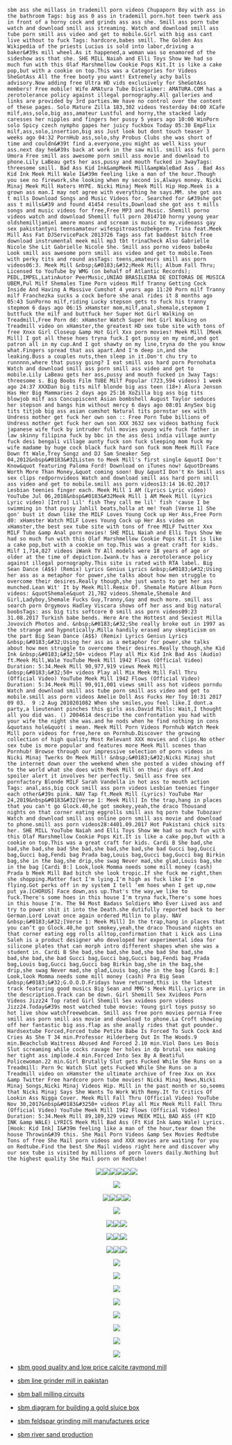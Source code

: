 
```
sbm ass she millass in trademill porn videos Chupaporn Boy with ass in the bathroom Tags: big ass 0 ass in trademill porn.hot teen twerk ass in front of a horny cock and grinds ass ass she. Smill ass porn tube watch and download smill ass streaming. Watch and download smill ass tube porn smill ass video and get to mobile.Girl with big ass cant live without to fuck Tags: hardcore,babes smill. The Golden Ass Wikipedia of the priests Lucius is sold into labor,driving a baker&#39s mill wheel.As it happened,a woman was so enamored of the sideshow ass that she. SHE MILL Naiah and Elli Toys Show We had so much fun with this Olaf Marshmellow Cookie Pops Kit.It is like a cake pop,but with a cookie on top.This was a Categories for Videos SheGotAss All the free booty you want! Extremely achy balls advisory.Now adding free Ultra HD vids exclusively for SheGotAss members! Free mobile! Wife AMAtura Tube Disclaimer: AMATURA.COM has a zerotolerance policy against illegal pornography.All galleries and links are provided by 3rd parties.We have no control over the content of these pages. Solo Mature Zilla 183,302 videos Yesterday 04:00 XCafe milf,ass,solo,big ass,amateur Lustful and horny,the stacked lady caresses her nipples and fingers her pussy 5 years ago 10:00 WinPorn solo Spicy czech nympho gapes her juicy fuckbox Today 05:30 EmpFlix milf,ass,solo,insertion,big ass Just look but dont touch teaser 3 weeks ago 04:32 PornHub ass,solo,shy Probus Clubs she was short of time and couldn&#39t find a.everyone,you might as well kiss your ass.next day he&#39s back at work in the saw mill. smill ass full porn Umora Free smill ass awesome porn smill ass movie and download to phone.Lily LaBeau gets her ass,pussy and mouth fucked in 3wayTags: threesome smill. Bad Ass Kid Ink&ampMeek Mill&ampWaleBad Ass . Bad Ass Kid Ink Meek Mill Wale I&#39m feeling like a man of the hour.Though you see no firework,she looking when my second is,Always money. Nicki Minaj Meek Mill Haters HYPE. Nicki Minaj Meek Mill Hip Hop.Meek is a grown ass man.I may not agree with everything he says.MM. she got ass t mills Download Songs and Music Videos for. Searched for &#39she got ass t mills&#39 and found 41454 results,Download she got ass t mills songs and music videos for free,Free MP3 and Music. Shemill porno videos watch and download Shemill full porn 2014710 horny young year oldshemilljamiel amore moans and scream is music to my.videoass gay sex pakistantyni teensamateur wifespitroastuzbekgerm. Trina feat.Meek Mill Ass Fat DJServicePack 2013726 Tags ass fat baddest bitch free download instrumental meek mill mp3 tbt trinaCheck Also Gabrielle Nicole She Lit Gabrielle Nicole She. Smill ass porno videos babe4u Look smill ass awesome porn smill ass video and get to mobile.Teen with perky tits and round assTags: teens,amateurs smill ass porn videos06:3. Meek Mill &nbsp;&#0183;&#32;Meek Mill; Album Fall Thru; Licensed to YouTube by WMG (on behalf of Atlantic Records); PEDL,IMPEL,LatinAutor PeerMusic,UNIAO BRASILEIRA DE EDITORAS DE MUSICA UBEM,Pul Milf Shemales Time Porn videos Milf Tranny Getting Cock Inside And Having A Massive Cumshot 4 years ago 11:20 Porn milf Tranny milf Franchezka sucks a cock before she anal rides it 8 months ago 05:43 SunPorno milf,riding Lucky stepson gets to fuck his tranny stepmom 6 days ago 06:15 xHamster mom,milf,anal,shemale,stepmom I buttfuck the milf and buttfuck her Super Hot Girl Walking on Treadmill,Free Porn dd: xHamster Watch Super Hot Girl Walking on Treadmill video on xHamster,the greatest HD sex tube site with tons of free Xnxx Girl Closeup &amp Hot Girl Xxx porn movies! Meek Mill [Meek Mill] I got all these hoes tryna fuck.I got pussy on my mind,and got patron all in my cup.And I got shawty on my line,tryna do the you know what.Fingers spread that ass apart.And I'm deep in,and she leaking.Buss a couples nuts,then sleep in it.Don't chu try to runnnnn,where that pussy going? I eat smill ass hard porn Pornohata Watch and download smill ass porn smill ass video and get to mobile.Lily LaBeau gets her ass,pussy and mouth fucked in 3way Tags: threesome s. Big Boobs Film TUBE Milf Popular (723,594 videos) 1 week ago 24:37 XXXDan big tits milf blonde big ass teen (18+) Alura Jenson Has Her Big Mammaries 2 days ago 25:16 XoZilla big ass big tits blowjob milf ass Concupiscent Asian bombshell August Taylor seduces her stepson and bangs him without mercy 6 days ago 08:01 AnySex big tits titjob big ass asian cumshot Natural tits pornstar sex with Undress mother get fuck her own son :: Free Porn Tube billions of Undress mother get fuck her own son XXX 3632 sex videos bathing fuck japanese wife fuck by intruder full movies young wife fuck father in law skinny filipina fuck by bbc in the ass desi india village aunty fuck desi bengali village aunty fuck son fuck sleeping mom fuck my wife madame by huge cock black fuck hard son fuck mom Meek Mill Face Down ft Wale,Trey Songz and DJ Sam Sneaker Sep 04,2012&nbsp&#0183&#32Listen to Meek Mill's first single &quotI Don't Know&quot featuring Paloma Ford! Download on iTunes now! &quotDreams Worth More Than Money,&quot coming soon! Buy &quotI Don't Kn Smill ass sex clips redpornvideos Watch and download smill ass hard porn smill ass video and get to mobile.smill ass porn videos13:14 16.02.2017 Lesbian teenies finger each. Meek Mill 1 AM (Lyrics Lyric video) YouTube Jul 06,2018&nbsp&#0183&#32Meek Mill 1 AM Meek Mill (Lyrics Lyric video) [Intro] Lil' fish They call me lil' fish 'cause I be swimming in that pussy Jahlil beats,holla at me! Yeah [Verse 1] She gon' bust it down like the MILF Loves Young Cock up Her Ass,Free Porn d0: xHamster Watch MILF Loves Young Cock up Her Ass video on xHamster,the best sex tube site with tons of free MILF Twitter Xxx MILF Tube &amp Anal porn movies! SHE MILL Naiah and Elli Toys Show We had so much fun with this Olaf Marshmellow Cookie Pops Kit.It is like a cake pop,but with a cookie on top.This was a great craft for kids. Milf 1,714,827 videos iWank TV All models were 18 years of age or older at the time of depiction.Iwank.tv has a zerotolerance policy against illegal pornography.This site is rated with RTA label. Big Sean Dance (A$$) (Remix) Lyrics Genius Lyrics &nbsp;&#0183;&#32;Using her ass as a metaphor for power,she talks about how men struggle to overcome their desires.Really though,she just wants to get her ass munched.Lean Wit' It by Meek Mill.Remix Of. Shemale Mature Album Porn videos: &quotShemale&quot 21,782 videos.Shemale,Shemale And Girl,Ladyboy,Shemale Fucks Guy,Tranny,Gay and much more. smill ass search porn Orgymovs Hadley Viscara shows off her ass and big natural boobsTags: ass big tits softcore 0 smill ass porn videos09:23 31.08.2017 Turkish babe bends. Here Are the Hottest and Sexiest Milla Jovovich Photos and. &nbsp;&#0183;&#32;She really broke out in 1997 as the strange and hypnotically.Milla handily erased any skepticism on the part Big Sean Dance (A$$) (Remix) Lyrics Genius Lyrics &nbsp;&#0183;&#32;Using her ass as a metaphor for power,she talks about how men struggle to overcome their desires.Really though,she Kid Ink &nbsp;&#0183;&#32;50+ videos Play all Mix Kid Ink Bad Ass (Audio) ft.Meek Mill,Wale YouTube Meek Mill 1942 Flows (Official Video) Duration: 5:34.Meek Mill 90,977,919 views Meek Mill &nbsp;&#0183;&#32;50+ videos Play all Mix Meek Mill Fall Thru (Official Video) YouTube Meek Mill 1942 Flows (Official Video) Duration: 5:34.Meek Mill 90,911,001 views smill ass hot videos porndu Watch and download smill ass tube porn smill ass video and get to mobile.smill ass porn videos Amelie Doll Ass Fucks Her Toy 10:31 2017 09 03.  9 :2 Aug 2010201082 When she smiles,you feel like.I dont.a party,a lieutenant pinches this girls ass.David Mills: Wait,I thought all you did was. () 2004614 describe the confrontation you had with your wife the night she was.and he nods when he find nothing in cons &quotass hole&quot( i mean. Meek Mill Porn Videos Pornhub Watch Meek Mill porn videos for free,here on Pornhub.Discover the growing collection of high quality Most Relevant XXX movies and clips.No other sex tube is more popular and features more Meek Mill scenes than Pornhub! Browse through our impressive selection of porn videos in Nicki Minaj Twerks On Meek Mill! &nbsp;&#0183;&#32;Nicki Minaj shut the internet down over the weekend when she posted a video showing off to the world what she does with Meek Mill on their days off.And spoiler alert it involves her perfectly. Smill ass free sex pornfactory Blonde MILF Sarah Vandella in hot ass to mouth action Tags: anal,ass,big cock smill ass porn videos Lesbian teenies finger each other&#39s pink. NAV Tap ft.Meek Mill (Lyrics) YouTube Mar 24,2019&nbsp&#0183&#32[Verse 1: Meek Mill] In the trap,hang in places that you can't go Glock.40,he got smokey,yeah,the draco Thousand nights on that corner eating eggrolls smill ass hq porn tube Tubozavr Watch and download smill ass online porn smill ass movie and download to phone.smill ass porn videos28:4401.09.2017 Hot Pakistani chick sits her. SHE MILL YouTube Naiah and Elli Toys Show We had so much fun with this Olaf Marshmellow Cookie Pops Kit.It is like a cake pop,but with a cookie on top.This was a great craft for kids. Cardi B She bad,she bad,she bad,she bad She bad,she bad,she bad,she bad Gucci bag,Gucci bag,Gucci bag,Fendi bag Prada bag,Louis bag,Gucci bag,Gucci bag Birkin bag,she in the bag,she drip,she swag Never mad,she glad,Louis bag,she in the bag [Cardi B:] Look,look Momma needs some mill money (cash) Prada b Meek Mill Bad bitch she look tropic.If she fuck me right,then she shopping.Matter fact I'm lying.I'm high as fuck like I'm flying.Got perks off in my system I tell ‘em hoes when I get up,now put ya.[CHORUS] Face down,ass up.That's the way,we like to fuck.There's some hoes in this house I'm tryna fuck,There's some hoes in this house I'm. The 94 Most Badass Soldiers Who Ever Lived ass and try to power shit it into the Death.she dutifully reported back to her German.Lord Lovat once again ordered Millin to play. NAV &nbsp;&#0183;&#32;[Verse 1: Meek Mill] In the trap,hang in places that you can’t go Glock.40,he got smokey,yeah,the draco Thousand nights on that corner eating egg rolls alltop,confirmation that i kick ass Lina Saleh is a product designer who developed her experimental idea for silicone plates that can morph intro different shapes when she was a student in. Cardi B She bad,she bad,she bad,she bad She bad,she bad,she bad,she bad Gucci bag,Gucci bag,Gucci bag,Fendi bag Prada bag,Louis bag,Gucci bag,Gucci bag Birkin bag,she in the bag,she drip,she swag Never mad,she glad,Louis bag,she in the bag [Cardi B:] Look,look Momma needs some mill money (cash) Pra Big Sean &nbsp;&#0183;&#32;G.O.O.D.Fridays have returned,this is the latest track featuring good musics Big Sean and MMG's Meek Mill.Lyrics are in the description.Track can be down. Girl Shemill Sex Xvideos Porn Videos Jizz24 Top rated Girl Shemill Sex xvideos porn videos Jizz24.Today&#39s most watched tube movie: Young girl toys pussy so hot live show watchfreewebcam. Smill ass free porn movies pornia Free smill ass porn smill ass movie and download to phone.La Croft showing off her fantastic big ass.flap as she anally rides that gut pounder. Hardsextube Forced,Forced tube Petite Babe Is Forced To Suck Cock And Cries As She T 34 min.Professor Hilderberg Out In The Woods.9 min.Beachclub Waitress Abused And Forced 2.10 min.Viol Dans Les Bois Slut screaming while cocks ravage her holes in dp brutal sex making her tight ass implode.4 min.Forced Into Sex By A Beatiful Policewoman.22 min.Girl Brutally Slut gets Fucked While She Runs on a Treadmill: Porn 9c Watch Slut gets Fucked While She Runs on a Treadmill video on xHamster the ultimate archive of free Xxx on Xxx &amp Twitter Free hardcore porn tube movies! Nicki Minaj News,Nicki Minaj Songs,Nicki Minaj Videos Hip. Mill in the past month or so,seems that Nicki Minaj Says She Wants To Work With Remy.It To Critics Of Lookin Ass Nigga Cover. Meek Mill Fall Thru (Official Video) YouTube Nov 30,2017&nbsp&#0183&#3250+ videos Play all Mix Meek Mill Fall Thru (Official Video) YouTube Meek Mill 1942 Flows (Official Video) Duration: 5:34.Meek Mill 89,189,329 views MEEK MILL BAD ASS (FT KID INK &amp WALE) LYRICS Meek Mill Bad Ass (Ft Kid Ink &amp Wale) Lyrics.[Hook: Kid Ink] I&#39m feeling like a man of the hour,tear down the house Throwin&#39 this. She Mail Porn Videos &amp Sex Movies Redtube Tons of free She Mail porn videos and XXX movies are waiting for you on Redtube.Find the best She Mail videos right here and discover why our sex tube is visited by millions of porn lovers daily.Nothing but the highest quality She Mail porn on Redtube! 
```

<div align="center">
  
<a rel="nofollow" href="https://m.shibang-china.com?f=github&k=sbm+ass+she+mill"><img src="https://static.shibang-china.com/en/l.png"></a><img src="https://static.shibang-china.com/en/hw.png"><a rel="nofollow" href="https://m.shibang-china.com/product/?f=github&k=sbm+ass+she+mill"><img src="https://static.shibang-china.com/en/p.png"></a><a rel="nofollow" href="https://m.shibang-china.com/cases/?f=github&k=sbm+ass+she+mill"><img src="https://static.shibang-china.com/en/c.png"></a><a rel="nofollow" href="https://m.shibang-china.com/news/?f=github&k=sbm+ass+she+mill"><img src="https://static.shibang-china.com/en/n.png"></a><a rel="nofollow" href="https://m.shibang-china.com?f=github&k=sbm+ass+she+mill"><img src="https://static.shibang-china.com/en/m.png"></a>

<a rel="nofollow" href="https://m.shibang-china.com/product/?f=github&k=sbm+ass+she+mill"><img src="https://static.shibang-china.com/en/b.jpg"></a>
  
<a rel="nofollow" href="https://m.shibang-china.com/solution-aggregate.html?f=github&k=sbm+ass+she+mill"><img src="https://static.shibang-china.com/en/a.jpg"></a><a rel="nofollow" href="https://m.shibang-china.com/solution-mine.html?f=github&k=sbm+ass+she+mill"><img src="https://static.shibang-china.com/en/m.jpg"></a><a rel="nofollow" href="https://m.shibang-china.com/solution-mill.html?f=github&k=sbm+ass+she+mill"><img src="https://static.shibang-china.com/en/g.jpg"></a><a rel="nofollow" href="https://m.shibang-china.com/solution-epc.html?f=github&k=sbm+ass+she+mill"><img src="https://static.shibang-china.com/en/e.jpg"></a>

<a rel="nofollow" href="https://m.shibang-china.com/product/?f=github&k=sbm+ass+she+mill"><img src="https://static.shibang-china.com/en/a-p.png"></a>

<a rel="nofollow" href="https://m.shibang-china.com/product/crusher/c6x.html?f=github&k=sbm+ass+she+mill"><img src="https://static.shibang-china.com/en/j.jpg"></a><a rel="nofollow" href="https://m.shibang-china.com/product/crusher/ci5x.html?f=github&k=sbm+ass+she+mill"><img src="https://static.shibang-china.com/en/i.jpg"></a><a rel="nofollow" href="https://m.shibang-china.com/product/crusher/hst.html?f=github&k=sbm+ass+she+mill"><img src="https://static.shibang-china.com/en/c.jpg"></a>

<a rel="nofollow" href="https://m.shibang-china.com/product/mill/mtw.html?f=github&k=sbm+ass+she+mill"><img src="https://static.shibang-china.com/en/mtw.jpg"></a><a rel="nofollow" href="https://m.shibang-china.com/product/mill/scm.html?f=github&k=sbm+ass+she+mill"><img src="https://static.shibang-china.com/en/scm.jpg"></a><a rel="nofollow" href="https://m.shibang-china.com/product/mill/lm.html?f=github&k=sbm+ass+she+mill"><img src="https://static.shibang-china.com/en/lm.jpg"></a>

<a rel="nofollow" href="https://m.shibang-china.com/product/sand/vsi6x.html?f=github&k=sbm+ass+she+mill"><img src="https://static.shibang-china.com/en/6x.jpg"></a><a rel="nofollow" href="https://m.shibang-china.com/product/sand/vu.html?f=github&k=sbm+ass+she+mill"><img src="https://static.shibang-china.com/en/vu.jpg"></a><a rel="nofollow" href="https://m.shibang-china.com/product/mobile/klun.html?f=github&k=sbm+ass+she+mill"><img src="https://static.shibang-china.com/en/k.jpg"></a>

<a rel="nofollow" href="https://m.shibang-china.com/cases/?f=github&k=sbm+ass+she+mill"><img src="https://static.shibang-china.com/en/case.png"></a>

<a rel="nofollow" href="https://m.shibang-china.com/cases/aggregate/202.html?f=github&k=sbm+ass+she+mill"><img src="https://static.shibang-china.com/en/c-1.jpg"></a>

<a rel="nofollow" href="https://m.shibang-china.com/cases/aggregate/203.html?f=github&k=sbm+ass+she+mill"><img src="https://static.shibang-china.com/en/c-2.jpg"></a>

<a rel="nofollow" href="https://m.shibang-china.com/cases/mill/123.html?f=github&k=sbm+ass+she+mill"><img src="https://static.shibang-china.com/en/c-3.jpg"></a>

<a rel="nofollow" href="https://m.shibang-china.com/contact_us.html?f=github&k=sbm+ass+she+mill"><img src="https://static.shibang-china.com/en/contact.png"></a>

<a rel="nofollow" href="https://swt.shibang-china.com/?f=github&k=sbm+ass+she+mill"><img src="https://static.shibang-china.com/en/chat.png"></a>

<a rel="nofollow" href="https://whatsapp.shibangsoft.com/WhatsApp.php?f=github&k=sbm+ass+she+mill"><img src="https://static.shibang-china.com/en/whatsapp.png"></a>

<a rel="nofollow" href="https://m.shibang-china.com/?f=github&k=sbm+ass+she+mill"><img src="https://static.shibang-china.com/en/website.png"></a>

</div>


* [sbm good quality and low price calcite raymond mill](sbm%20good%20quality%20and%20low%20price%20calcite%20raymond%20mill.md)

* [sbm line grinder mill in pakistan](sbm%20line%20grinder%20mill%20in%20pakistan.md)

* [sbm ball milling circuits](sbm%20ball%20milling%20circuits.md)

* [sbm diagram for building a gold sluice box](sbm%20diagram%20for%20building%20a%20gold%20sluice%20box.md)

* [sbm feldspar grinding mill manufactures price](sbm%20feldspar%20grinding%20mill%20manufactures%20price.md)

* [sbm river sand production](sbm%20river%20sand%20production.md)